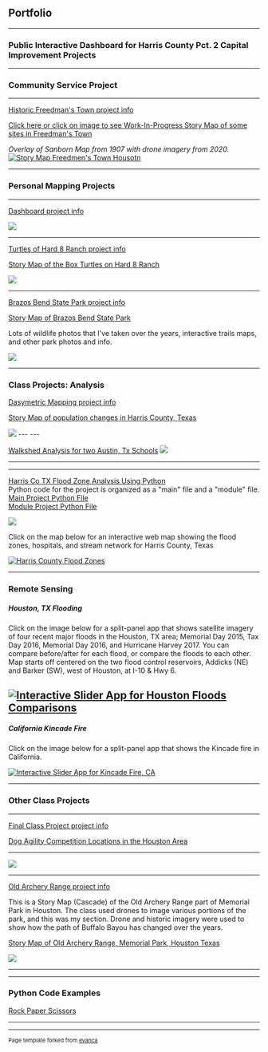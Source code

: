 ## Portfolio

---
### Public Interactive Dashboard for Harris County Pct. 2 Capital Improvement Projects

<!--<br><br> -->


---
### Community Service Project

---

[Historic Freedman's Town project info](/ftinfo)

<!-- <br><br> -->
<!-- <a href="https://feliciawhalen.maps.arcgis.com/apps/View/index.html?appid=7c3bb460f7224bc28dbca06a9cec4e74">Interactive map of some sites in Freedman's Town</a> -->
 <a href="https://arcg.is/1Hjnaf0">Click here or click on image to see Work-In-Progress Story Map of some sites in Freedman's Town</a>        

<i>Overlay of Sanborn Map from 1907 with drone imagery from 2020.</i>     
[![Story Map Freedmen's Town Housotn](images/SanbornOverlayPhoto.JPG)](https://arcg.is/1Hjnaf0)
<!-- <img src="images/SanbornOverlayPhoto.JPG?raw=true"/> -->

---    

### Personal Mapping Projects
---

[Dashboard project info](/dashboard)


<img src="images/Dashboard.jpg?raw=true"/>

---
[Turtles of Hard 8 Ranch project info](/turtles)

<a href="https://storymaps.arcgis.com/stories/bf2c07b699eb43d1ac1fbb6937d97b3f">Story Map of the Box Turtles on Hard 8 Ranch</a> 

<img src="images/turtleHeatMap.jpg?raw=true"/>

---
[Brazos Bend State Park project info](/bbspdata)

<a href="https://storymaps.arcgis.com/stories/d190d1a1af5c4ee1bd21aa052c251f35">Story Map of Brazos Bend State Park</a> 

Lots of wildlife photos that I've taken over the years, interactive trails maps, and other park photos and info. 

<img src="images/bbbsp2.jpg?raw=true"/>

---

### Class Projects: Analysis

[Dasymetric Mapping project info](/dasymd)



<a href="https://storymaps.arcgis.com/stories/0c9534f559e74555b303baa57f1c0f51">Story Map of population changes in Harris County, Texas</a> 


<img src="images/pop_19.jpg?raw=true"/>
---
---

[Walkshed Analysis for two Austin, Tx Schools](/pdf/Walksheds.pdf)
<img src="images/RidgetopWalkshed.jpg?raw=true"/>


---

---
[Harris Co TX Flood Zone Analysis Using Python](/pdf/ProjReportHarrisFlooding.pdf)     
Python code for the project is organized as a "main" file and a "module" file.    
[Main Project Python File](https://github.com/F-Whalen/python/blob/main/main5653project.py)    
[Module Project Python File](https://github.com/F-Whalen/python/blob/main/module5653project.py)


<img src="images/FloodZones.jpg?raw=true"/>


Click on the map below for an interactive web map showing the flood zones, hospitals, 
and stream network for Harris County, Texas    

[![Harris County Flood Zones](images/FloodWebMap.jpg)](https://feliciawhalen.maps.arcgis.com/apps/instant/minimalist/index.html?appid=ac6eff5df1a4460b98c188ff6d702654)    

---
### Remote Sensing     

##### Houston, TX Flooding

Click on the image below for a split-panel app that shows satellite imagery of four recent major floods in the Houston, TX area; Memorial Day 2015, Tax Day 2016, Memorial Day 2016, and Hurricane Harvey 2017. You can compare before/after for each flood, or compare the floods to each other. Map starts off centered on the two flood control reservoirs, Addicks (NE) and Barker (SW), west of Houston, at I-10 & Hwy 6.

[![Interactive Slider App for Houston Floods Comparisons](images/GEEFloodMapApp.jpg)](https://fwhalenou.users.earthengine.app/view/major-houston-floods-2015-2017)
---

##### California Kincade Fire

Click on the image below for a split-panel app that shows the Kincade fire in California.

[![Interactive Slider App for Kincade Fire, CA](images/GEEFireMap.jpg)](https://fwhalenou.users.earthengine.app/view/kincade-fire-california)


---

### Other Class Projects

---

[Final Class Project project info](/gisc1411)


[Dog Agility Competition Locations in the Houston Area](/pdf/project1411.pdf)

         
  ---     
  

  
  
      
      


<!-- "Oliver" -->
<img src="images/projexppProj.jpg?raw=true"/>
<!-- (photo credit: Tom Bridge) -->

---

  [Old Archery Range project info](/oar)
  
  This is a Story Map (Cascade) of the Old Archery Range part of Memorial Park in Houston. 
  The class used drones to image various portions of the park, and this was my section. 
  Drone and historic imagery were used to show how the path of Buffalo Bayou has changed over
  the years.     
  
  <a href="https://www.arcgis.com/apps/Cascade/index.html?appid=e1f4b71d37b845639d96deb3bf22c990">Story Map of Old Archery Range, Memorial Park, Houston Texas</a>     
  
  <img src="images/oar.jpg?raw+true"/>
  
<!--  [Project 2 Title](/pdf/sample_presentation.pdf) -->
<!--  <img src="images/dummy_thumbnail.jpg?raw=true"/> -->

---
<!--  [Project 3 Title](http://example.com/) -->
<!--  <img src="images/dummy_thumbnail.jpg?raw=true"/> -->

---

### Python Code Examples 

 [Rock Paper Scissors](https://github.com/F-Whalen/python/blob/main/RockPaperScissors.py) 
<!--  - [Project 2 Title](http://example.com/) -->
<!--  - [Project 3 Title](http://example.com/) -->
<!--  - [Project 4 Title](http://example.com/) -->
<!--  - [Project 5 Title](http://example.com/) -->

---

<!-- hummers_video -->
<!-- <img src="images/img_0842.mov?raw=true">  -->


---
<p style="font-size:11px">Page template forked from <a href="https://github.com/evanca/quick-portfolio">evanca</a></p>
<!-- Remove above link if you don't want to attibute -->
